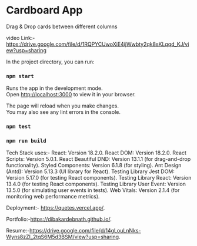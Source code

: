 # Cardboard App

Drag & Drop cards between different columns

video Link:- https://drive.google.com/file/d/1RQPYCUwoXiE4ijWwbty2qk8sKLqqd_KJ/view?usp=sharing

In the project directory, you can run:

### `npm start`

Runs the app in the development mode.\
Open [http://localhost:3000](http://localhost:3000) to view it in your browser.

The page will reload when you make changes.\
You may also see any lint errors in the console.

### `npm test`

### `npm run build`

Tech Stack uses:- 
React: Version 18.2.0.
React DOM: Version 18.2.0.
React Scripts: Version 5.0.1.
React Beautiful DND: Version 13.1.1 (for drag-and-drop functionality).
Styled Components: Version 6.1.8 (for styling).
Ant Design (Antd): Version 5.13.3 (UI library for React).
Testing Library Jest DOM: Version 5.17.0 (for testing React components).
Testing Library React: Version 13.4.0 (for testing React components).
Testing Library User Event: Version 13.5.0 (for simulating user events in tests).
Web Vitals: Version 2.1.4 (for monitoring web performance metrics).

Deployment:- https://quetes.vercel.app/.

Portfolio:-https://dibakardebnath.github.io/.

Resume:-https://drive.google.com/file/d/14gLouLnNks-Wyns8zZI_2tqS6M5d3BSM/view?usp=sharing.

